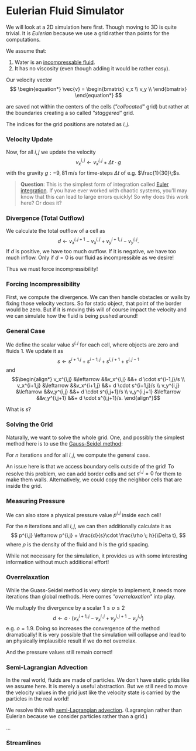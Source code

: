 # Eulerian Fluid Simulator

We will look at a 2D simulation here first. Though moving to 3D is quite trivial. It is _Eulerian_ because we use a grid rather than points for the computations.

We assume that:
1. Water is an [incompressable fluid]().
2. It has no viscosity (even though adding it would be rather easy).

Our velocity vector
$$
\begin{equation*}
\vec{v} = 
\begin{bmatrix}
v_x \\
v_y \\
\end{bmatrix}
\end{equation*}
$$

are saved not within the centers of the cells (_"collocated"_ grid) but rather at the boundaries creating a so called _"staggered"_ grid.

The indices for the grid positions are notated as $i, j$.

### Velocity Update
Now, for all $i,j$ we update the velocity
$$
v_x^{i,j} \leftarrow v_x^{i,j} + \Delta t \cdot g
$$
with the gravity $g: -9,81\;$m/s for time-steps $\Delta t$ of e.g. $\frac{1}{30}\;$s.

>**Question**: This is the simplest form of integration called [Euler integration](). If you have ever worked with chaotic systems, you'll may know that this can lead to large errors quickly! So why does this work here? Or does it?

### Divergence (Total Outflow)
We calculate the total outflow of a cell as
$$
d \leftarrow v_x^{i,j+1}-v_x^{i,j} + v_y^{i+1,j} - v_y^{i,j}.
$$
If $d$ is positive, we have too much outflow. If it is negative, we have too much inflow. Only if $d = 0$ is our fluid as incompressible as we desire!

Thus we must force incompressibility!

### Forcing Incompressibility
First, we compute the divergence.
We can then handle obstacles or walls by fixing those velocity vectors. So for static object, that point of the border would be zero. But if it is moving this will of course impact the velocity and we can simulate how the fluid is being pushed around!

### General Case
We define the scalar value $s^{i,j}$ for each cell, where objects are zero and fluids 1. We update it as
$$
s \leftarrow  s^{i+1. j} + s^{i-1, j} + s^{i,j+1} + s^{i,j-1}
$$
and
$$\begin{align*}
v_x^{i,j} &\leftarrow &&v_x^{i,j} &&+ d \cdot s^{i-1,j}/s \\
v_x^{i+1,j} &\leftarrow &&v_x^{i+1,j} &&+ d \cdot s^{i+1,j}/s \\
v_y^{i,j} &\leftarrow &&v_y^{i,j} &&+ d \cdot s^{i,j+1}/s \\
v_y^{i,j+1} &\leftarrow &&v_y^{i,j+1} &&+ d \cdot s^{i,j+1}/s.
\end{align*}$$

What is $s$?

### Solving the Grid
Naturally, we want to solve the whole grid. One, and possibly the simplest method here is to use the [Gauss-Seidel method]():

For $n$ iterations and for all $i,j$, we compute the general case.

An issue here is that we access boundary cells outside of the grid! To resolve this problem, we can add border cells and set $s^{i,j} = 0$ for them to make them walls. Alternatively, we could copy the neighbor cells that are inside the grid.

### Measuring Pressure
We can also store a physical pressure value $p^{i,j}$ inside each cell!

For the $n$ iterations and all $i,j$, we can then additionally calculate it as
$$
    p^{i,j} \leftarrow p^{i,j} + \frac{d}{s}\cdot \frac{\rho \; h}{\Delta t},
$$
where $\rho$ is the density of the fluid and $h$ is the grid spacing.

While not necessary for the simulation, it provides us with some interesting information without much additional effort!

### Overrelaxation
While the Guass-Seidel method is very simple to implement, it needs more iterations than global methods. Here comes _"overrelaxation"_ into play.

We multuply the divergence by a scalar $1 \leq o \leq 2$
$$
d \leftarrow o\cdot(v_x^{i+1, j} - v_x^{i,j} + v_y^{i,j+1} - v_y^{i,j})
$$
e.g. $o=1.9$. Doing so increases the convergence of the method dramatically! It is very possible that the simulation will collapse and lead to an physically implausible result if we do not overrelax.

And the pressure values still remain correct!

### Semi-Lagrangian Advection
In the real world, fluids are made of particles. We don't have static grids like we assume here. It is merely a useful abstraction. But we still need to move the velocity values in the grid just like the velocity state is carried by the particles in the real world!

We resolve this with [semi-Lagrangian advection](). (Lagrangian rather than Eulerian because we consider particles rather than a grid.)

...

### Streamlines



